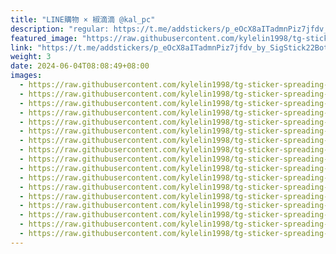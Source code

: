 ```yaml
---
title: "LINE購物 × 椒滴滴 @kal_pc"
description: "regular: https://t.me/addstickers/p_eOcX8aITadmnPiz7jfdv_by_SigStick22Bot"
featured_image: "https://raw.githubusercontent.com/kylelin1998/tg-sticker-spreading-worldwide-images/main/img/7b4357da-bc45-4fa3-baa7-fe954671ab18.jpg"
link: "https://t.me/addstickers/p_eOcX8aITadmnPiz7jfdv_by_SigStick22Bot"
weight: 3
date: 2024-06-04T08:08:49+08:00
images:
  - https://raw.githubusercontent.com/kylelin1998/tg-sticker-spreading-worldwide-images/main/img/7b4357da-bc45-4fa3-baa7-fe954671ab18.jpg
  - https://raw.githubusercontent.com/kylelin1998/tg-sticker-spreading-worldwide-images/main/img/b99ada3f-b83c-42ae-bc44-5da04ab7f7e2.jpg
  - https://raw.githubusercontent.com/kylelin1998/tg-sticker-spreading-worldwide-images/main/img/ef97c59f-6c22-4606-aea8-9675132d0292.jpg
  - https://raw.githubusercontent.com/kylelin1998/tg-sticker-spreading-worldwide-images/main/img/e3068423-2b38-4a2b-98ab-edc5085ecced.jpg
  - https://raw.githubusercontent.com/kylelin1998/tg-sticker-spreading-worldwide-images/main/img/d2eb1d68-7f1f-49d7-bef0-7b2764e2a669.jpg
  - https://raw.githubusercontent.com/kylelin1998/tg-sticker-spreading-worldwide-images/main/img/108bb9f3-ef91-490f-9458-83b3acf261b2.jpg
  - https://raw.githubusercontent.com/kylelin1998/tg-sticker-spreading-worldwide-images/main/img/ec773f90-e9c3-408c-a14e-61cf550746f8.jpg
  - https://raw.githubusercontent.com/kylelin1998/tg-sticker-spreading-worldwide-images/main/img/215a924c-2434-4bc4-a45f-d022dcb87a6f.jpg
  - https://raw.githubusercontent.com/kylelin1998/tg-sticker-spreading-worldwide-images/main/img/47bf334b-b308-4204-ad93-14ac50428935.jpg
  - https://raw.githubusercontent.com/kylelin1998/tg-sticker-spreading-worldwide-images/main/img/017f6355-5685-4337-9723-06cc33e71e08.jpg
  - https://raw.githubusercontent.com/kylelin1998/tg-sticker-spreading-worldwide-images/main/img/dc1580ee-be20-498d-9b21-6844e0d15846.jpg
  - https://raw.githubusercontent.com/kylelin1998/tg-sticker-spreading-worldwide-images/main/img/aade9153-2554-48e5-b4ec-06ac5190cf41.jpg
  - https://raw.githubusercontent.com/kylelin1998/tg-sticker-spreading-worldwide-images/main/img/cecd8c18-7729-445e-bd75-290c7a485afa.jpg
  - https://raw.githubusercontent.com/kylelin1998/tg-sticker-spreading-worldwide-images/main/img/3d9a165c-454d-4a27-8ded-f88c2f42beb8.jpg
  - https://raw.githubusercontent.com/kylelin1998/tg-sticker-spreading-worldwide-images/main/img/8d451490-7258-4004-949f-379ad6f00fff.jpg
  - https://raw.githubusercontent.com/kylelin1998/tg-sticker-spreading-worldwide-images/main/img/c88a1193-4583-4276-8c05-29e0eed3cf9d.jpg
  - https://raw.githubusercontent.com/kylelin1998/tg-sticker-spreading-worldwide-images/main/img/8f6f8513-9c37-4638-971f-60a05ee5e671.jpg
---
```

